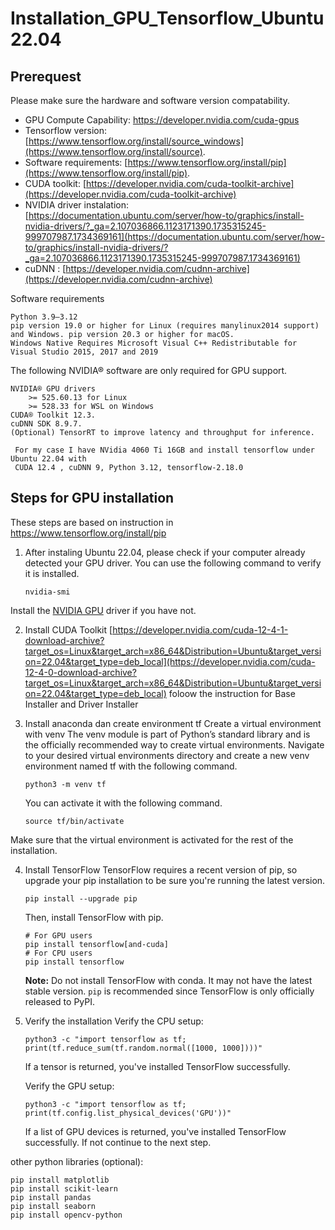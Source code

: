 # Installation_GPU_Tensorflow_Ubuntu22.04

## Prerequest
Please make sure the hardware and software version compatability.
- GPU Compute Capability:  https://developer.nvidia.com/cuda-gpus
- Tensorflow version: [https://www.tensorflow.org/install/source_windows](https://www.tensorflow.org/install/source).
- Software requirements: [https://www.tensorflow.org/install/pip](https://www.tensorflow.org/install/pip).
- CUDA toolkit: [https://developer.nvidia.com/cuda-toolkit-archive](https://developer.nvidia.com/cuda-toolkit-archive)
- NVIDIA driver instalation: [https://documentation.ubuntu.com/server/how-to/graphics/install-nvidia-drivers/?_ga=2.107036866.1123171390.1735315245-999707987.1734369161](https://documentation.ubuntu.com/server/how-to/graphics/install-nvidia-drivers/?_ga=2.107036866.1123171390.1735315245-999707987.1734369161)
- cuDNN : [https://developer.nvidia.com/cudnn-archive](https://developer.nvidia.com/cudnn-archive)

Software requirements

    Python 3.9–3.12
    pip version 19.0 or higher for Linux (requires manylinux2014 support) and Windows. pip version 20.3 or higher for macOS.
    Windows Native Requires Microsoft Visual C++ Redistributable for Visual Studio 2015, 2017 and 2019

The following NVIDIA® software are only required for GPU support.

    NVIDIA® GPU drivers
        >= 525.60.13 for Linux
        >= 528.33 for WSL on Windows
    CUDA® Toolkit 12.3.
    cuDNN SDK 8.9.7.
    (Optional) TensorRT to improve latency and throughput for inference.


  ```
   For my case I have NVidia 4060 Ti 16GB and install tensorflow under Ubuntu 22.04 with 
   CUDA 12.4 , cuDNN 9, Python 3.12, tensorflow-2.18.0
  ```


## Steps for GPU installation 
These steps are based on instruction in https://www.tensorflow.org/install/pip
1. After instaling Ubuntu 22.04, please check if your computer already detected your GPU driver. You can use the following command to verify it is installed.
   ```
   nvidia-smi
   ```
Install the [NVIDIA GPU](https://www.nvidia.com/en-us/drivers/) driver if you have not.

2. Install  CUDA Toolkit
   [https://developer.nvidia.com/cuda-12-4-1-download-archive?target_os=Linux&target_arch=x86_64&Distribution=Ubuntu&target_version=22.04&target_type=deb_local](https://developer.nvidia.com/cuda-12-4-0-download-archive?target_os=Linux&target_arch=x86_64&Distribution=Ubuntu&target_version=22.04&target_type=deb_local)
   foloow the instruction for Base Installer and Driver Installer

3. Install anaconda dan create environment tf
   Create a virtual environment with venv
   The venv module is part of Python’s standard library and is the officially recommended way to create virtual environments.
   Navigate to your desired virtual environments directory and create a new venv environment named tf with the following command.
   ```
   python3 -m venv tf
   ```
   You can activate it with the following command.
   ```
   source tf/bin/activate
   ```
Make sure that the virtual environment is activated for the rest of the installation.

4. Install TensorFlow
   TensorFlow requires a recent version of pip, so upgrade your pip installation to be sure you're running the latest version.
   ```
   pip install --upgrade pip
   ```
   Then, install TensorFlow with pip.
   ```
   # For GPU users
   pip install tensorflow[and-cuda]
   # For CPU users
   pip install tensorflow
   ```
   **Note:** Do not install TensorFlow with conda. It may not have the latest stable version. `pip` is recommended since TensorFlow is only officially released to PyPI.
  
5. Verify the installation
   Verify the CPU setup:
   ```
   python3 -c "import tensorflow as tf; print(tf.reduce_sum(tf.random.normal([1000, 1000])))"
   ```
   If a tensor is returned, you've installed TensorFlow successfully.

   Verify the GPU setup:
   ```
   python3 -c "import tensorflow as tf; print(tf.config.list_physical_devices('GPU'))"
   ```
   If a list of GPU devices is returned, you've installed TensorFlow successfully. If not continue to the next step.


other python libraries (optional):
```
pip install matplotlib
pip install scikit-learn
pip install pandas
pip install seaborn
pip install opencv-python
```
